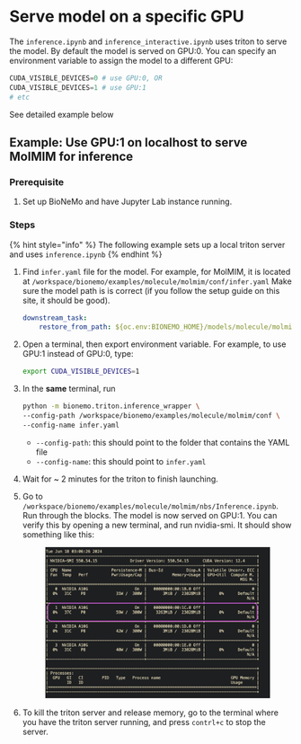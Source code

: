 # Serve model on a specific GPU

The `inference.ipynb` and `inference_interactive.ipynb` uses triton to serve the model. By default the model is served on GPU:0. You can specify an environment variable to assign the model to a different GPU:

```python
CUDA_VISIBLE_DEVICES=0 # use GPU:0, OR
CUDA_VISIBLE_DEVICES=1 # use GPU:1
# etc
```

See detailed example below

## Example: Use GPU:1 on localhost to serve MolMIM for inference

### Prerequisite

1. Set up BioNeMo and have Jupyter Lab instance running.

### Steps

{% hint style="info" %}
The following example sets up a local triton server and uses `inference.ipynb`
{% endhint %}

1.  Find `infer.yaml` file for the model. For example, for MolMIM, it is located at `/workspace/bionemo/examples/molecule/molmim/conf/infer.yaml` Make sure the model path is is correct (if you follow the setup guide on this site, it should be good).

    ```yaml
    downstream_task:
        restore_from_path: ${oc.env:BIONEMO_HOME}/models/molecule/molmim/molmim_70m_24_3.nemo
    ```
2.  Open a terminal, then export environment variable. For example, to use GPU:1 instead of GPU:0, type:

    ```bash
    export CUDA_VISIBLE_DEVICES=1
    ```
3.  In the **same** terminal, run

    ```bash
    python -m bionemo.triton.inference_wrapper \
    --config-path /workspace/bionemo/examples/molecule/molmim/conf \
    --config-name infer.yaml
    ```

    * `--config-path`: this should point to the folder that contains the YAML file
    * `--config-name`: this should point to `infer.yaml`
4. Wait for \~ 2 minutes for the triton to finish launching.
5.  Go to `/workspace/bionemo/examples/molecule/molmim/nbs/Inference.ipynb`. Run through the blocks. The model is now served on GPU:1. You can verify this by opening a new terminal, and run nvidia-smi. It should show something like this:&#x20;

    <figure><img src="../../.gitbook/assets/images/molmim-change-gpu.jpg" alt=""><figcaption></figcaption></figure>
6. To kill the triton server and release memory, go to the terminal where you have the triton server running, and press `contrl+c` to stop the server.
